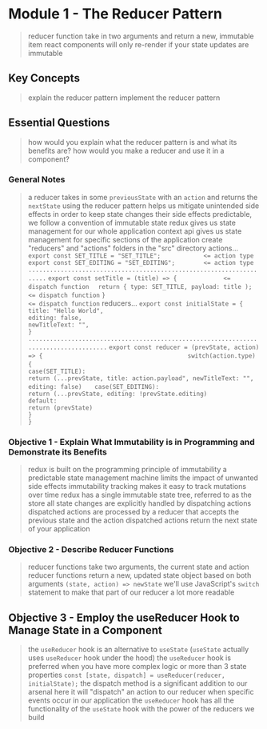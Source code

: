 # Module 1 - The Reducer Pattern
> reducer function take in two arguments and return a new, immutable item
> react components will only re-render if your state updates are immutable

## Key Concepts
> explain the reducer pattern
> implement the reducer pattern

## Essential Questions
> how would you explain what the reducer pattern is and what its benefits are?
> how would you make a reducer and use it in a component?

### General Notes
> a reducer takes in some `previousState` with an `action` and returns the `nextState`
> using the reducer pattern helps us mitigate unintended side effects
> in order to keep state changes their side effects predictable, we follow a convention of immutable state
> redux gives us state management for our whole application
> context api gives us state management for specific sections of the application
> create "reducers" and "actions" folders in the "src" directory
> actions...
> `export const SET_TITLE = "SET_TITLE";            <= action type`
> `export const SET_EDITING = "SET_EDITING";        <= action type`
> `.....................................................................`
> `export const setTitle = (title) => {             <= dispatch function`
> `  return { type: SET_TITLE, payload: title );    <= dispatch function`
> `}                                                <= dispatch function`
> reducers...
> `export const initialState = {                                                         `
> `  title: "Hello World",                                                               `
> `  editing: false,                                                                     `
> `  newTitleText: "",                                                                   `
> `}                                                                                     `
> `......................................................................................`
> `export const reducer = (prevState, action) => {                                       `
> `  switch(action.type) {                                                               `
> `    case(SET_TITLE):                                                                  `
> `      return (...prevState, title: action.payload", newTitleText: "", editing: false) `
> `    case(SET_EDITING):                                                                `
> `      return (...prevState, editing: !prevState.editing)                              `
> `    default:                                                                          `
> `      return (prevState)                                                              `
> `  }                                                                                   `
> `}                                                                                     `

### Objective 1 - Explain What Immutability is in Programming and Demonstrate its Benefits
> redux is built on the programming principle of immutability
> a predictable state management machine limits the impact of unwanted side effects
> immutability tracking makes it easy to track mutations over time
> redux has a single immutable state tree, referred to as the store
> all state changes are explicitly handled by dispatching actions
> dispatched actions are processed by a reducer that accepts the previous state and the action
> dispatched actions return the next state of your application

### Objective 2 - Describe Reducer Functions
> reducer functions take two arguments, the current state and action
> reducer functions return a new, updated state object based on both arguments
> `(state, action) => newState`
> we'll use JavaScript's `switch` statement to make that part of our reducer a lot more readable


## Objective 3 - Employ the useReducer Hook to Manage State in a Component
> the `useReducer` hook is an alternative to `useState` (`useState` actually uses `useReducer` hook under the hood)
> the `useReducer` hook is preferred when you have more complex logic or more than 3 state properties
> `const [state, dispatch] = useReducer(reducer, initialState);`
> the dispatch method is a significant addition to our arsenal here
> it will "dispatch" an action to our reducer when specific events occur in our application
> the `useReducer` hook has all the functionality of the `useState` hook with the power of the reducers we build